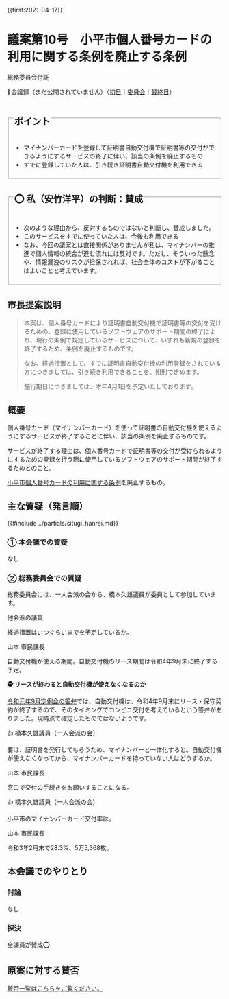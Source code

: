 {{first:2021-04-17}}

# 議案第10号　小平市個人番号カードの利用に関する条例を廃止する条例

<i class="fa fa-gavel" aria-hidden="true"></i> 総務委員会付託

<p class="read-kaigiroku">📄会議録（まだ公開されていません）（<a href="https://ssp.kaigiroku.net/tenant/kodaira/SpTop.html">初日</a>｜<a href="https://ssp.kaigiroku.net/tenant/kodaira/SpTop.html">委員会</a>｜<a href="https://ssp.kaigiroku.net/tenant/kodaira/SpTop.html">最終日</a>）</p>

<fieldset class="point">
  <legend>
    <h2> ポイント </h2>
  </legend>
  <ul>
    <li class="chk">マイナンバーカードを登録して証明書自動交付機で証明書等の交付ができるようにするサービスの終了に伴い、該当の条例を廃止するもの</li>
    <li class="chk">すでに登録していた人は、引き続き証明書自動交付機を利用できる</li>
  </ul>
</fieldset>

<fieldset class="sanpi">
  <legend>
    <h2>⭕️ 私（安竹洋平）の判断：賛成 </h2>
  </legend>
  <ul>
    <li>次のような理由から、反対するものではないと判断し、賛成しました。</li>
    <li class="good">このサービスをすでに使っていた人は、今後も利用できる</li>
    <li>なお、今回の議案とは直接関係がありませんが私は、マイナンバーの推進で個人情報の統合が進む流れには反対です。ただし、そういった懸念や、情報漏洩のリスクが担保されれば、社会全体のコストが下がることはよいことと考えています。</li>
  </ul>
</fieldset>

## 市長提案説明

> 本案は、個人番号カードにより証明書自動交付機で証明書等の交付を受けるための、登録に使用しているソフトウェアのサポート期間の終了により、現行の条例で規定しているサービスについて、いずれも新規の登録を終了するため、条例を廃止するものです。
>
> なお、経過措置として、すでに証明書自動交付機の利用登録をされている方につきましては、引き続き利用できることを、附則で定めます。
>
> 施行期日につきましては、本年4月1日を予定いたしております。

## 概要
個人番号カード（マイナンバーカード）を使って証明書の自動交付機を使えるようにするサービスが終了することに伴い、該当の条例を廃止するものです。

サービスが終了する理由は、個人番号カードで証明書等の交付が受けられるようにするための登録を行う際に使用しているソフトウェアのサポート期間が終了するためとのこと。

[小平市個人番号カードの利用に関する条例](https://web.archive.org/web/20210510082941/https://www.city.kodaira.tokyo.jp/reiki/reiki_honbun/g135RG00001171.html)を廃止するもの。

## 主な質疑（発言順）
{{#include ../partials/situgi_hanrei.md}}

### ① 本会議での質疑

なし

### ② 総務委員会での質疑

総務委員会には、一人会派の会から、橋本久雄議員が委員として参加しています。

<div class="balloon bl-left">他会派の議員<br><div>

経過措置はいつぐらいまでを予定しているか。

</div></div>

<div class="balloon bl-right">山本 市民課長<br><div>

自動交付機が使える期間。自動交付機のリース期間は令和4年9月末に終了する予定。

</div></div>

<div class="balloon bl-left bl-tips"><div>
<strong>🕵 リースが終わると自動交付機が使えなくなるのか</strong>

[令和元年9月定例会の答弁](https://ssp.kaigiroku.net/tenant/kodaira/SpMinuteView.html?council_id=1078&schedule_id=15&minute_id=70&is_search=true)では、自動交付機は、令和4年9月末にリース・保守契約が終了するので、そのタイミングでコンビニ交付を考えているという答弁がありました。現時点で確定したものではないようです。

</div></div>

<div class="balloon bl-left hitori">👍 橋本久雄議員（一人会派の会）<br><div>

要は、証明書を発行してもらうため、マイナンバーと一体化すると。自動交付機が使えなくなってから、マイナンバーカードを持っていない人はどうするか。

</div></div>

<div class="balloon bl-right">山本 市民課長<br><div>

窓口で交付の手続きをお願いすることになる。

</div></div>

<div class="balloon bl-left hitori">👍 橋本久雄議員（一人会派の会）<br><div>

小平市のマイナンバーカード交付率は。

</div></div>

<div class="balloon bl-right">山本 市民課長<br><div>

令和3年2月末で28.3%、5万5,368枚。

</div></div>


## 本会議でのやりとり

### 討論

なし

### 採決

全議員が賛成⭕️


## 原案に対する賛否
[賛否一覧はこちらをご覧ください。](../kekka-ichiran.md#賛否)